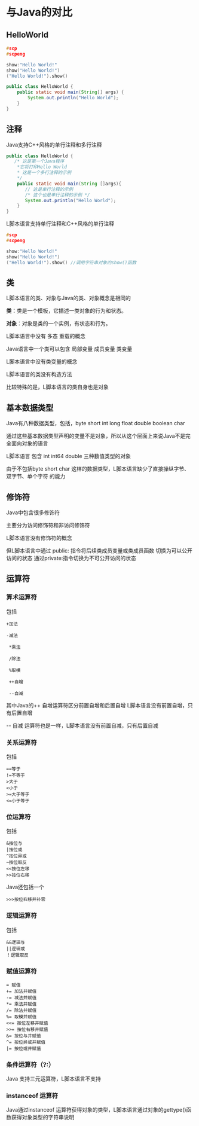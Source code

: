 # 与Java的对比

## HelloWorld

```c++
#scp
#scpeng

show:"Hello World!"
show("Hello World!")    
("Hello World!").show()
```

```java
public class HelloWorld {
    public static void main(String[] args) {
        System.out.println("Hello World");
    }
}
```

## 注释

Java支持C++风格的单行注释和多行注释

```java
public class HelloWorld {
   /* 这是第一个Java程序
    *它将打印Hello World
    * 这是一个多行注释的示例
    */
    public static void main(String []args){
       // 这是单行注释的示例
       /* 这个也是单行注释的示例 */
       System.out.println("Hello World"); 
    }
}
```

L脚本语言支持单行注释和C++风格的单行注释

```c++
#scp
#scpeng

show:"Hello World!" 
show("Hello World!")     
("Hello World!").show() //调用字符串对象的show()函数
```



## 类

L脚本语言的类、对象与Java的类、对象概念是相同的

**类**：类是一个模板，它描述一类对象的行为和状态。

**对象**：对象是类的一个实例，有状态和行为。

L脚本语言中没有 多态 重载的概念

Java语言中一个类可以包含 局部变量 成员变量 类变量

L脚本语言中没有类变量的概念

L脚本语言的类没有构造方法

比较特殊的是，L脚本语言的类自身也是对象

## 基本数据类型

Java有八种数据类型，包括，byte short int long float double boolean char 

通过这些基本数据类型声明的变量不是对象，所以从这个层面上来说Java不是完全面向对象的语言

L脚本语言 包含 int int64 double 三种数值类型的对象

由于不包括byte short char 这样的数据类型，L脚本语言缺少了直接操纵字节、双字节、单个字符 的能力

## 修饰符

Java中包含很多修饰符

主要分为访问修饰符和非访问修饰符

L脚本语言没有修饰符的概念

但L脚本语言中通过 public: 指令将后续类成员变量或类成员函数 切换为可以公开访问的状态 通过private:指令切换为不可公开访问的状态

## 运算符

### 算术运算符

包括 

```
+加法 

-减法

 *乘法

 /除法

 %取模

 ++自增

 --自减
```

其中Java的++ 自增运算符区分前置自增和后置自增 L脚本语言没有前置自增，只有后置自增

-- 自减 运算符也是一样，L脚本语言没有前置自减，只有后置自减

### 关系运算符

包括 

```
==等于
!=不等于 
>大于
<小于
>=大于等于
<=小于等于
```

### 位运算符

包括

```
&按位与
|按位或
^按位异或 
~按位取反
<<按位左移
>>按位右移
```

 Java还包括一个

```
>>>按位右移并补零
```



### 逻辑运算符

包括 

```
&&逻辑与
||逻辑或
！逻辑取反
```



### 赋值运算符

```
= 赋值
+= 加法并赋值
-= 减法并赋值
*= 乘法并赋值
/= 除法并赋值
%= 取模并赋值
<<= 按位左移并赋值
>>= 按位右移并赋值
&= 按位与并赋值
^= 按位异或并赋值
|= 按位或并赋值

```



### 条件运算符（?:）

Java 支持三元运算符，L脚本语言不支持

### instanceof 运算符

Java通过instanceof 运算符获得对象的类型，L脚本语言通过对象的gettype()函数获得对象类型的字符串说明


